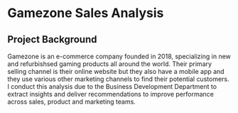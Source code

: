 # Gamezone Sales Analysis
## Project Background
Gamezone is an e-commerce company founded in 2018, specializing in new and refurbishsed gaming products all around the world. 
Their primary selling channel is their online website but they also have a mobile app and they use various other marketing channels to find their potential customers.
I conduct this analysis due to the Business Development Department to extract insights and deliver recommendations to improve performance across sales, product and marketing teams.
